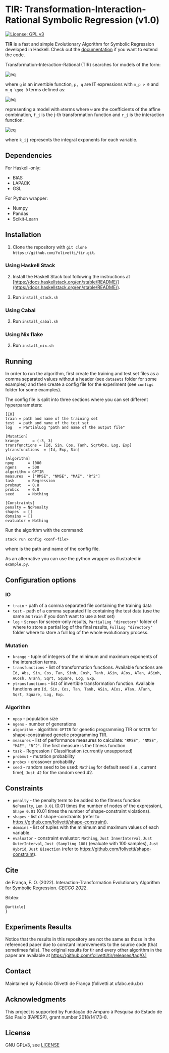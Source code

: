 # TIR: Transformation-Interaction-Rational Symbolic Regression (v1.0)

[![License: GPL v3](https://img.shields.io/badge/License-GPL%20v3-blue.svg)](https://github.com/folivetti/tir/blob/main/LICENSE)

**TIR** is a fast and simple Evolutionary Algorithm for Symbolic Regression developed in Haskell. Check out the [documentation](https://folivetti.github.io/tir/) if you want to extend the code.

Transformation-Interaction-Rational (TIR) searches for models of the form:

![eq](https://latex.codecogs.com/gif.image?\inline&space;\LARGE&space;\dpi{150}\bg{black}f_{TIR}(\mathbf{x,&space;w_p,&space;w_q})&space;=&space;g\left(\frac{p(\mathbf{x,&space;w_p})}{1&space;&plus;&space;q(\mathbf{x,&space;w_q})}\right))

where `g` is an invertible  function, `p, q` are IT expressions with `m_p > 0` and `m_q \geq 0` terms defined as:

![eq](https://latex.codecogs.com/gif.image?\inline&space;\LARGE&space;\dpi{150}\bg{black}f_{IT}(\mathbf{x,&space;w})&space;=&space;w_0&space;&plus;&space;\sum_{j&space;=&space;1}^{m}{w_{j}&space;\cdot&space;(f_j&space;\circ&space;r_j)&space;(\mathbf{x})})

representing a model with `m`terms where `w` are the coefficients of the affine combination, `f_j` is the j-th transformation function and `r_j` is the interaction function:

![eq](https://latex.codecogs.com/gif.image?\inline&space;\LARGE&space;\dpi{150}\bg{black}r_j(\mathbf{x})&space;=&space;\prod_{i&space;=&space;1}^{d}{x_i^{k_{ij}}})

where `k_ij` represents the integral exponents for each variable.

## Dependencies

For Haskell-only:

- BlAS
- LAPACK
- GSL

For Python wrapper:

- Numpy
- Pandas
- Scikit-Learn

## Installation

1. Clone the repository with `git clone https://github.com/folivetti/tir.git`.

### Using Haskell Stack

2. Install the Haskell Stack tool following the instructions at [https://docs.haskellstack.org/en/stable/README/](https://docs.haskellstack.org/en/stable/README/).

3. Run `install_stack.sh`

### Using Cabal

2. Run `install_cabal.sh`

### Using Nix flake

2. Run `install_nix.sh`

## Running

In order to run the algorithm, first create the training and test set files as a comma separated values without a header (see `datasets` folder for some examples) and then create a config file for the experiment (see `configs` folder for some examples).

The config file is split into three sections where you can set different hyperparameters:

```
[IO]
train = path and name of the training set
test  = path and name of the test set
log   = PartialLog "path and name of the output file"

[Mutation]
krange      = (-3, 3)
transfunctions = [Id, Sin, Cos, Tanh, SqrtAbs, Log, Exp]
ytransfunctions  = [Id, Exp, Sin]

[Algorithm]
npop      = 1000
ngens     = 500
algorithm = GPTIR
measures  = ["RMSE", "NMSE", "MAE", "R^2"]
task      = Regression
probmut   = 0.8
probcx    = 0.8
seed      = Nothing

[Constraints]
penalty = NoPenalty
shapes  = []
domains = []
evaluator = Nothing
```

Run the algorithm with the command:

```
stack run config <conf-file> 
```

where <conf-file> is the path and name of the config file.

As an alternative you can use the python wrapper as illustrated in `example.py`.

## Configuration options

### IO

- `train` - path of a comma separated file containing the training data
- `test` - path of a comma separated file containing the test data (use the same as `train` if you don't want to use a test set)
- `log` - `Screen` for screen-only results, `PartialLog "directory"` folder of where to store a partial log of the final results, `FullLog "directory"` folder where to store a full log of the whole evolutionary process.


### Mutation

- `krange` - tuple of integers of the minimum and maximum exponents of the interaction terms.
- `transfunctions` - list of transformation functions. Available functions are `Id, Abs, Sin, Cos, Tan, Sinh, Cosh, Tanh, ASin, ACos, ATan, ASinh, ACosh, ATanh, Sqrt, Square, Log, Exp`.
- `ytransfunctions` - list of invertible transformation function. Available functions are `Id, Sin, Cos, Tan, Tanh, ASin, ACos, ATan, ATanh, Sqrt, Square, Log, Exp`.

### Algorithm

- `npop` - population size
- `ngens` - number of generations
- `algorithm` - algorithm: `GPTIR` for genetic programming TIR or `SCTIR` for shape-constrained genetic programming TIR.
- `measures`  - list of performance measures to calculate: `"RMSE", "NMSE", "MAE", "R^2"`. The first measure is the fitness function.
- `task` - Regression / Classification (currently unsupported)
- `probmut` - mutation probability
- `probcx` - crossover probability
- `seed` - random seed to be used: `Nothing` for default seed (i.e., current time), `Just 42` for the random seed 42.

## Constraints

- `penalty` - the penalty term to be added to the fitness function: `NoPenalty`, `Len 0.01` (0.01 times the number of nodes of the expression), `Shape 0.01` (0.01 times the number of shape-constraint violations).
- `shapes`  - list of shape-constraints (refer to https://github.com/folivetti/shape-constraint).
- `domains` - list of tuples with the minimum and maximum values of each variable.
- `evaluator` - constraint evaluator: `Nothing`, `Just InnerInterval`, `Just OuterInterval`, `Just (Sampling 100)` (evaluate with 100 samples), `Just Hybrid`, `Just Bisection` (refer to https://github.com/folivetti/shape-constraint).

## Cite

de França, F. O. (2022). Interaction-Transformation Evolutionary Algorithm for Symbolic Regression. *GECCO 2022*.

Bibtex:

    @article{
    }

    
## Experiments Results

Notice that the results in this repository are not the same as those in the referenced paper due to constant improvements to the source code (that sometimes fails). The original results for tir and every other algorithm in the paper are available at https://github.com/folivetti/tir/releases/tag/0.1
    
## Contact

Maintained by Fabrício Olivetti de França (folivetti at ufabc.edu.br)

## Acknowledgments

This project is supported by Fundação de Amparo à Pesquisa do Estado de São Paulo (FAPESP), grant number 2018/14173-8.

## License

GNU GPLv3, see [LICENSE](LICENSE)

